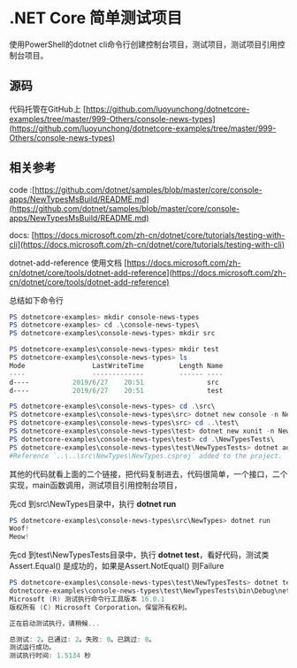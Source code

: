 # .NET Core 简单测试项目 

使用PowerShell的dotnet cli命令行创建控制台项目，测试项目，测试项目引用控制台项目。
## 源码
代码托管在GitHub上 [https://github.com/luoyunchong/dotnetcore-examples/tree/master/999-Others/console-news-types](https://github.com/luoyunchong/dotnetcore-examples/tree/master/999-Others/console-news-types)

## 相关参考 
code :[https://github.com/dotnet/samples/blob/master/core/console-apps/NewTypesMsBuild/README.md](https://github.com/dotnet/samples/blob/master/core/console-apps/NewTypesMsBuild/README.md)

docs: [https://docs.microsoft.com/zh-cn/dotnet/core/tutorials/testing-with-cli](https://docs.microsoft.com/zh-cn/dotnet/core/tutorials/testing-with-cli)

dotnet-add-reference 使用文档 [https://docs.microsoft.com/zh-cn/dotnet/core/tools/dotnet-add-reference](https://docs.microsoft.com/zh-cn/dotnet/core/tools/dotnet-add-reference)

总结如下命令行
~~~PowerShell
PS dotnetcore-examples> mkdir console-news-types
PS dotnetcore-examples> cd .\console-news-types\ 
PS dotnetcore-examples\console-news-types> mkdir src

PS dotnetcore-examples\console-news-types> mkdir test
PS dotnetcore-examples\console-news-types> ls
Mode                 LastWriteTime         Length Name
----                 -------------         ------ ----
d----           2019/6/27    20:51                src
d----           2019/6/27    20:51                test

PS dotnetcore-examples\console-news-types> cd .\src\
PS dotnetcore-examples\console-news-types\src> dotnet new console -n NewTypes
PS dotnetcore-examples\console-news-types\src> cd ..\test\  
PS dotnetcore-examples\console-news-types\test> dotnet new xunit -n NewTypesTests 
PS dotnetcore-examples\console-news-types\test> cd .\NewTypesTests\
PS dotnetcore-examples\console-news-types\test\NewTypesTests> dotnet add reference ../../src/NewTypes/NewTypes.csproj
#Reference `..\..\src\NewTypes\NewTypes.csproj` added to the project.
~~~

其他的代码就看上面的二个链接，把代码复制进去，代码很简单，一个接口，二个实现，main函数调用，测试项目引用控制台项目，

先cd 到src\NewTypes目录中，执行 **dotnet run**
~~~PowerShell
PS dotnetcore-examples\console-news-types\src\NewTypes> dotnet run
Woof!
Meow!
~~~

先cd 到test\NewTypesTests目录中，执行 **dotnet test**，看好代码，测试类 Assert.Equal() 是成功的，如果是Assert.NotEqual() 则Failure
~~~PowerShell
PS dotnetcore-examples\console-news-types\test\NewTypesTests> dotnet test
dotnetcore-examples\console-news-types\test\NewTypesTests\bin\Debug\netcoreapp3.0\NewTypesTests.dll 的测试运行(.NETCoreApp,Version=v3.0)
Microsoft (R) 测试执行命令行工具版本 16.0.1
版权所有 (C) Microsoft Corporation。保留所有权利。

正在启动测试执行，请稍候...

总测试: 2。已通过: 2。失败: 0。已跳过: 0。
测试运行成功。
测试执行时间: 1.5134 秒
~~~
